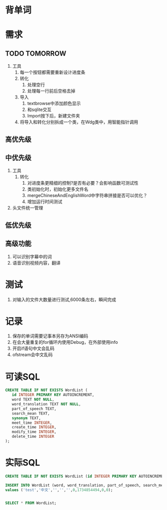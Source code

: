 # 背单词


# 需求
## TODO TOMORROW
1. 工具
   1. 每一个按钮都需要重新设计进度条
   2. 转化
      1. 处理空行
      2. 处理每一行前后空格去掉
   3. 导入
      1. textbrowse中添加颜色显示
      2. 和sqlite交互
      3. Import按下后，新建文件夹
   4. 将导入和转化分别拆成一个类，在Wdg类中，用智能指针调用

## 高优先级


## 中优先级
1. 工具
   1. 转化
      1. 对进度条更精细的控制?是否有必要？会影响函数可测试性
      2. 类初始化时，初始化更多文件名
      3. mergeChineseAndEnglishWord中字符串拼接是否可以优化？
      4. 增加运行时间测试
2. 头文件统一管理

## 低优先级


## 高级功能
1. 可以识别字幕中的词
2. 语音识别视频内容，翻译


# 测试
1. 对输入的文件大数量进行测试,6000条左右，瞬间完成

# 记录
1. 保存的单词需要记事本另存为ANSI编码
2. 在会大量重复的for循环内使用Debug，在外部使用info
3. 开启if语句中文会乱码
4. ofstream会中文乱码



# 可读SQL

```sql
CREATE TABLE IF NOT EXISTS WordList (
   id INTEGER PRIMARY KEY AUTOINCREMENT,
   word TEXT NOT NULL,
   word_translation TEXT NOT NULL,
   part_of_speech TEXT,
   search_mean TEXT,
   synonym TEXT,
   meet_time INTEGER,
   create_time INTEGER,
   modify_time INTEGER,
   delete_time INTEGER
);
```

# 实际SQL
```sql
CREATE TABLE IF NOT EXISTS WordList (id INTEGER PRIMARY KEY AUTOINCREMENT,word TEXT NOT NULL,word_translation TEXT NOT NULL,part_of_speech TEXT,search_mean TEXT,synonym TEXT,meet_time INTEGER,create_time INTEGER,modify_time INTEGER,delete_time INTEGER);

INSERT INTO WordList (word, word_translation, part_of_speech, search_mean, synonym, meet_time, create_time, modify_time, delete_time) 
values ('test','中文','','','',0,1734854494,0,0);


SELECT * FROM WordList;
```

